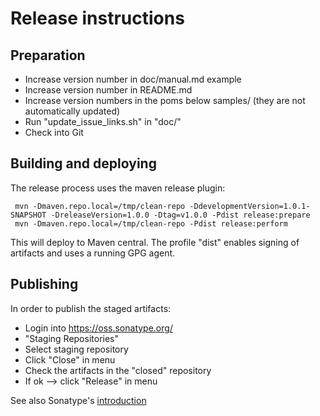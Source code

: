 
# Release instructions

## Preparation

* Increase version number in doc/manual.md example
* Increase version number in README.md
* Increase version numbers in the poms below samples/ (they are not automatically updated)
* Run "update_issue_links.sh" in "doc/"
* Check into Git

## Building and deploying

The release process uses the maven release plugin:

     mvn -Dmaven.repo.local=/tmp/clean-repo -DdevelopmentVersion=1.0.1-SNAPSHOT -DreleaseVersion=1.0.0 -Dtag=v1.0.0 -Pdist release:prepare
     mvn -Dmaven.repo.local=/tmp/clean-repo -Pdist release:perform
 
This will deploy to Maven central. The profile "dist" enables signing
of artifacts and uses a running GPG agent.

## Publishing 

In order to publish the staged artifacts:

* Login into https://oss.sonatype.org/
* "Staging Repositories"
* Select staging repository
* Click "Close" in menu
* Check the artifacts in the "closed" repository
* If ok --> click "Release" in menu

See also Sonatype's [introduction][1]


   [1]: https://docs.sonatype.org/display/Repository/Sonatype+OSS+Maven+Repository+Usage+Guide
